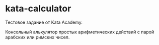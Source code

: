 # kata-calculator
Тестовое задание от Kata Academy.

Консольный алькулятор простых арифметических действий с парой арабских или римских чисел.
